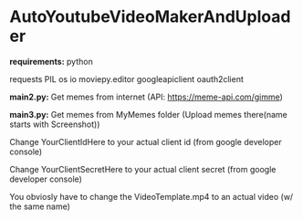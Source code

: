 # AutoYoutubeVideoMakerAndUploader

**requirements:**
python

requests
PIL
os
io
moviepy.editor
googleapiclient
oauth2client

**main2.py:**
Get memes from internet (API: https://meme-api.com/gimme)

**main3.py:**
Get memes from MyMemes folder (Upload memes there(name starts with Screenshot))


Change YourClientIdHere to your actual client id (from google developer console)

Change YourClientSecretHere to your actual client secret (from google developer console)


You obviosly have to change the VideoTemplate.mp4 to an actual video (w/ the same name)
